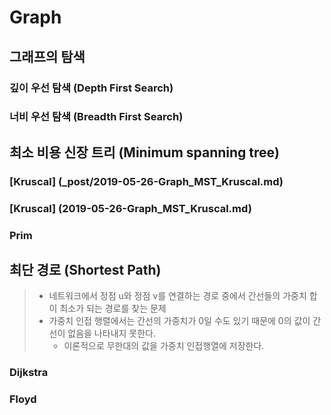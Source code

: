 # Graph


## 그래프의 탐색

### 깊이 우선 탐색 (Depth First Search)
### 너비 우선 탐색 (Breadth First Search)

## 최소 비용 신장 트리 (Minimum spanning tree)

### [Kruscal] (_post/2019-05-26-Graph_MST_Kruscal.md)
### [Kruscal] (2019-05-26-Graph_MST_Kruscal.md)
### Prim

## 최단 경로 (Shortest Path)
> + 네트워크에서 정점 u와 정점 v를 연결하는 경로 중에서 간선들의 가중치 합이 최소가 되는 경로를 찾는 문제
> + 가중치 인접 행렬에서는 간선의 가중치가 0일 수도 있기 때문에 0의 값이 간선이 없음을 나타내지 못한다.
>   + 이론적으로 무한대의 값을 가중치 인접행열에 저장한다.

### Dijkstra
### Floyd

